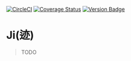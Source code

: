 [![CircleCI](https://circleci.com/gh/jiboard/ji.svg?style=svg)](https://circleci.com/gh/jiboard/ji)
[![Coverage Status](https://coveralls.io/repos/github/jiboard/ji/badge.svg?branch=master)](https://coveralls.io/github/jiboard/ji?branch=master)
[![Version Badge](https://jitpack.io/v/jiboard/ji.svg)](https://jitpack.io/#jiboard/ji)

# Ji(迹)

> TODO